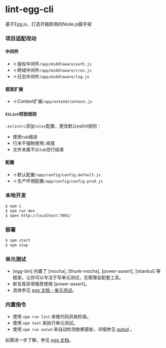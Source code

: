 # lint-egg-cli

基于Egg.js，打造开箱即用的Node.js脚手架


### 项目适配改动

#### 中间件
- ＋鉴权中间件`/app/middleware/auth.js`
- ＋跨域中间件`/app/middleware/cros.js`
- ＋日志中间件`/app/middleware/log.js`

#### 框架扩展
- ＋Context扩展`/app/extend/context.js`

#### `ESLint`校验规则

`.eslintrc`添加`rules`配置，更改默认eslint规则：
- 使用`tab`缩进
- 行末不强制使用`;`结尾
- 文件末尾不以`tab`空行结束

#### 配置
- ＋默认配置`/app/config/config.default.js`
- ＋生产环境配置`/app/config/config.prod.js`

### 本地开发

```bash
$ npm i
$ npm run dev
$ open http://localhost:7001/
```

### 部署

```bash
$ npm start
$ npm stop
```

### 单元测试

- [egg-bin] 内置了 [mocha], [thunk-mocha], [power-assert], [istanbul] 等框架，让你可以专注于写单元测试，无需理会配套工具。
- 断言库非常推荐使用 [power-assert]。
- 具体参见 [egg 文档 - 单元测试](https://eggjs.org/zh-cn/core/unittest)。

### 内置指令

- 使用 `npm run lint` 来做代码风格检查。
- 使用 `npm test` 来执行单元测试。
- 使用 `npm run autod` 来自动检测依赖更新，详细参见 [autod](https://www.npmjs.com/package/autod) 。


如需进一步了解，参见 [egg 文档][egg]。

[egg]: https://eggjs.org